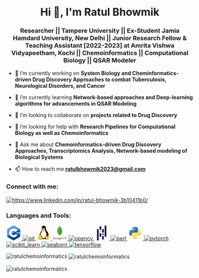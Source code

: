 <h1 align="center">Hi 👋, I'm Ratul Bhowmik</h1>
<h3 align="center">Researcher || Tampere University || Ex-Student Jamia Hamdard University, New Delhi || Junior Research Fellow & Teaching Assistant [2022-2023] at Amrita Vishwa Vidyapeetham, Kochi || Chemoinformatics || Computational Biology || QSAR Modeler</h3>



- 🔭 I’m currently working on **System Biology and Cheminformatics-driven Drug Discovery Approaches to combat Tuberculosis, Neurological Disorders, and Cancer**

- 🌱 I’m currently learning **Network-based approaches and Deep-learning algorithms for advancements in QSAR Modeling**

- 👯 I’m looking to collaborate on **projects related to Drug Discovery**

- 🤝 I’m looking for help with **Research Pipelines for Computational Biology as well as Chemoinformatics**

- 💬 Ask me about **Chemoinformatics-driven Drug Discovery Approaches, Transcriptomics Analysis, Network-based modeling of Biological Systems**

- 📫 How to reach me **ratulbhowmik2023@gmail.com**

<h3 align="left">Connect with me:</h3>
<p align="left">
<a href="https://linkedin.com/in/https://www.linkedin.com/in/ratul-bhowmik-3b10411b0/" target="blank"><img align="center" src="https://raw.githubusercontent.com/rahuldkjain/github-profile-readme-generator/master/src/images/icons/Social/linked-in-alt.svg" alt="https://www.linkedin.com/in/ratul-bhowmik-3b10411b0/" height="30" width="40" /></a>
</p>

<h3 align="left">Languages and Tools:</h3>
<p align="left"> <a href="https://www.w3schools.com/cpp/" target="_blank" rel="noreferrer"> <img src="https://raw.githubusercontent.com/devicons/devicon/master/icons/cplusplus/cplusplus-original.svg" alt="cplusplus" width="40" height="40"/> </a> <a href="https://git-scm.com/" target="_blank" rel="noreferrer"> <img src="https://www.vectorlogo.zone/logos/git-scm/git-scm-icon.svg" alt="git" width="40" height="40"/> </a> <a href="https://www.linux.org/" target="_blank" rel="noreferrer"> <img src="https://raw.githubusercontent.com/devicons/devicon/master/icons/linux/linux-original.svg" alt="linux" width="40" height="40"/> </a> <a href="https://www.mongodb.com/" target="_blank" rel="noreferrer"> <img src="https://raw.githubusercontent.com/devicons/devicon/master/icons/mongodb/mongodb-original-wordmark.svg" alt="mongodb" width="40" height="40"/> </a> <a href="https://opencv.org/" target="_blank" rel="noreferrer"> <img src="https://www.vectorlogo.zone/logos/opencv/opencv-icon.svg" alt="opencv" width="40" height="40"/> </a> <a href="https://pandas.pydata.org/" target="_blank" rel="noreferrer"> <img src="https://raw.githubusercontent.com/devicons/devicon/2ae2a900d2f041da66e950e4d48052658d850630/icons/pandas/pandas-original.svg" alt="pandas" width="40" height="40"/> </a> <a href="https://www.perl.org/" target="_blank" rel="noreferrer"> <img src="https://api.iconify.design/logos-perl.svg" alt="perl" width="40" height="40"/> </a> <a href="https://www.python.org" target="_blank" rel="noreferrer"> <img src="https://raw.githubusercontent.com/devicons/devicon/master/icons/python/python-original.svg" alt="python" width="40" height="40"/> </a> <a href="https://pytorch.org/" target="_blank" rel="noreferrer"> <img src="https://www.vectorlogo.zone/logos/pytorch/pytorch-icon.svg" alt="pytorch" width="40" height="40"/> </a> <a href="https://scikit-learn.org/" target="_blank" rel="noreferrer"> <img src="https://upload.wikimedia.org/wikipedia/commons/0/05/Scikit_learn_logo_small.svg" alt="scikit_learn" width="40" height="40"/> </a> <a href="https://seaborn.pydata.org/" target="_blank" rel="noreferrer"> <img src="https://seaborn.pydata.org/_images/logo-mark-lightbg.svg" alt="seaborn" width="40" height="40"/> </a> <a href="https://www.tensorflow.org" target="_blank" rel="noreferrer"> <img src="https://www.vectorlogo.zone/logos/tensorflow/tensorflow-icon.svg" alt="tensorflow" width="40" height="40"/> </a> </p>

<p><img align="left" src="https://github-readme-stats.vercel.app/api/top-langs?username=ratulchemoinformatics&show_icons=true&locale=en&layout=compact" alt="ratulchemoinformatics" /></p>

<p>&nbsp;<img align="center" src="https://github-readme-stats.vercel.app/api?username=ratulchemoinformatics&show_icons=true&locale=en" alt="ratulchemoinformatics" /></p>

<p><img align="center" src="https://github-readme-streak-stats.herokuapp.com/?user=ratulchemoinformatics&" alt="ratulchemoinformatics" /></p>

